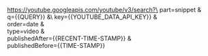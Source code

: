 https://youtube.googleapis.com/youtube/v3/search?\
part=snippet & \
q={{QUERY}} &\ 
key={{YOUTUBE_DATA_API_KEY}} &\
order=date &\
type=video &\
publishedAfter={{RECENT-TIME-STAMP}} &\
publishedBefore={{TIME-STAMP}}